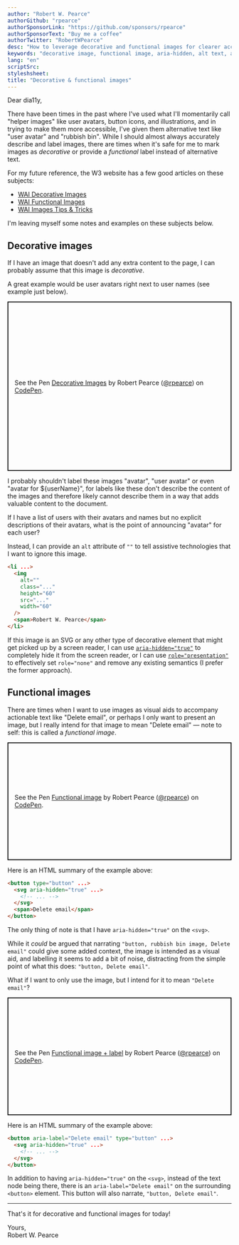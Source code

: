 ```yaml
---
author: "Robert W. Pearce"
authorGithub: "rpearce"
authorSponsorLink: "https://github.com/sponsors/rpearce"
authorSponsorText: "Buy me a coffee"
authorTwitter: "RobertWPearce"
desc: "How to leverage decorative and functional images for clearer accessibility"
keywords: "decorative image, functional image, aria-hidden, alt text, accessibility, a11y, dear-dia11y"
lang: "en"
scriptSrc:
styleshsheet:
title: "Decorative & functional images"
---
```


Dear dia11y,

There have been times in the past where I've used what I'll momentarily call
"helper images" like user avatars, button icons, and illustrations, and in
trying to make them more accessible, I've given them alternative text like
"user avatar" and "rubbish bin". While I should almost always accurately
describe and label images, there are times when it's safe for me to mark images
as _decorative_ or provide a _functional_ label instead of alternative text.

For my future reference, the W3 website has a few good articles on these
subjects:

* [WAI Decorative Images](https://www.w3.org/WAI/tutorials/images/decorative/)
* [WAI Functional Images](https://www.w3.org/WAI/tutorials/images/functional/)
* [WAI Images Tips & Tricks](https://www.w3.org/WAI/tutorials/images/tips/)

I'm leaving myself some notes and examples on these subjects below.

## Decorative images

If I have an image that doesn't add any extra content to the page, I can
probably assume that this image is _decorative_.

A great example would be user avatars right next to user names (see example
just below).

<p class="codepen" data-height="381" data-theme-id="dark" data-default-tab="html,result" data-user="rpearce" data-slug-hash="wvWzYbO" style="height: 381px; box-sizing: border-box; display: flex; align-items: center; justify-content: center; border: 2px solid; margin: 1em 0; padding: 1em;" data-pen-title="Decorative Images">
  <span>See the Pen <a href="https://codepen.io/rpearce/pen/wvWzYbO">
  Decorative Images</a> by Robert Pearce (<a href="https://codepen.io/rpearce">@rpearce</a>)
  on <a href="https://codepen.io">CodePen</a>.</span>
</p>
<script async src="https://static.codepen.io/assets/embed/ei.js"></script>

I probably shouldn't label these images "avatar", "user avatar" or even "avatar
for ${userName}", for labels like these don't describe the content of the
images and therefore likely cannot describe them in a way that adds valuable
content to the document.

If I have a list of users with their avatars and names but no explicit
descriptions of their avatars, what is the point of announcing "avatar" for each
user?

Instead, I can provide an `alt` attribute of `""` to tell assistive
technologies that I want to ignore this image.

```html
<li ...>
  <img
    alt=""
    class="..."
    height="60"
    src="..."
    width="60"
  />
  <span>Robert W. Pearce</span>
</li>
```

If this image is an SVG or any other type of decorative element that might get
picked up by a screen reader, I can use
[`aria-hidden="true"`](https://developer.mozilla.org/en-US/docs/Web/Accessibility/ARIA/ARIA_Techniques/Using_the_aria-hidden_attribute)
to completely hide it from the screen reader, or I can use
[`role="presentation"`](https://www.w3.org/TR/using-aria/#presentation) to
effectively set `role="none"` and remove any existing semantics (I prefer the
former approach).

## Functional images

There are times when I want to use images as visual aids to accompany actionable
text like "Delete email", or perhaps I only want to present an image, but I
really intend for that image to mean "Delete email" — note to self: this is
called a _functional image_.

<p class="codepen" data-height="265" data-theme-id="dark" data-default-tab="html,result" data-user="rpearce" data-slug-hash="XWKjyJp" style="height: 265px; box-sizing: border-box; display: flex; align-items: center; justify-content: center; border: 2px solid; margin: 1em 0; padding: 1em;" data-pen-title="Functional image">
  <span>See the Pen <a href="https://codepen.io/rpearce/pen/XWKjyJp">
  Functional image</a> by Robert Pearce (<a href="https://codepen.io/rpearce">@rpearce</a>)
  on <a href="https://codepen.io">CodePen</a>.</span>
</p>
<script async src="https://static.codepen.io/assets/embed/ei.js"></script>

Here is an HTML summary of the example above:

```html
<button type="button" ...>
  <svg aria-hidden="true" ...>
    <!-- ... -->
  </svg>
  <span>Delete email</span>
</button>
```

The only thing of note is that I have `aria-hidden="true"` on the `<svg>`.

While it _could_ be argued that narrating `"button, rubbish bin image, Delete
email"` could give some added context, the image is intended as a visual aid,
and labelling it seems to add a bit of noise, distracting from the simple point
of what this does: `"button, Delete email"`.

What if I want to only use the image, but I intend for it to mean
`"Delete email"`?

<p class="codepen" data-height="265" data-theme-id="dark" data-default-tab="html,result" data-user="rpearce" data-slug-hash="OJXRaZJ" style="height: 265px; box-sizing: border-box; display: flex; align-items: center; justify-content: center; border: 2px solid; margin: 1em 0; padding: 1em;" data-pen-title="Functional image + label">
  <span>See the Pen <a href="https://codepen.io/rpearce/pen/OJXRaZJ">
  Functional image + label</a> by Robert Pearce (<a href="https://codepen.io/rpearce">@rpearce</a>)
  on <a href="https://codepen.io">CodePen</a>.</span>
</p>
<script async src="https://static.codepen.io/assets/embed/ei.js"></script>

Here is an HTML summary of the example above:

```html
<button aria-label="Delete email" type="button" ...>
  <svg aria-hidden="true" ...>
    <!-- ... -->
  </svg>
</button>
```

In addition to having `aria-hidden="true"` on the `<svg>`, instead of the text
node being there, there is an `aria-label="Delete email"` on the surrounding
`<button>` element. This button will also narrate, `"button, Delete email"`.

* * *

That's it for decorative and functional images for today!

Yours,<br />
Robert W. Pearce
